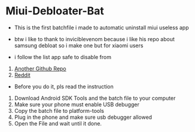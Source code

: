 # Miui-Debloater-Bat
- This is the first batchfile i made to automatic uninstall miui useless app
- btw i like to thank to inviciblevenom because i like his repo about samsung debloat so i make one but for xiaomi users

- i follow the list app safe to disable from 
 1. [Another Github Repo](<https://gist.github.com/mcxiaoke/ade05718f590bcd574b807c4706a00b1>) 
 2. [Reddit](<https://www.reddit.com/r/PocoPhones/comments/jc5rlr/list_of_safe_to_uninstall_system_apps/>)
- Before you do it, pls read the instruction
1. Download Android SDK Tools and the batch file to your computer
2. Make sure your phone must enable USB debugger
3. Copy the batch file to platform-tools
4. Plug in the phone and make sure usb debugger allowed
5. Open the File and wait until it done.
